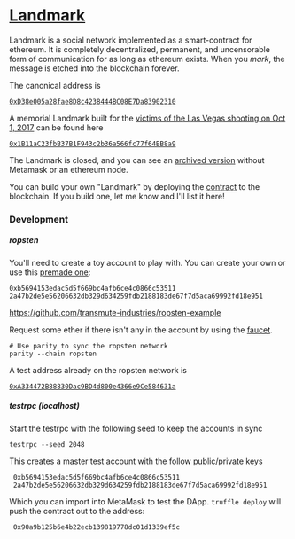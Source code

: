 # [Landmark](https://thoppe.github.io/Landmark/index.html?address=0xD38e005a28fae8D8c4238444BC08E7Da83902310)

Landmark is a social network implemented as a smart-contract for ethereum.
It is completely decentralized, permanent, and uncensorable form of communication for as long as ethereum exists.
When you _mark_, the message is etched into the blockchain forever.

The canonical address is

[`0xD38e005a28fae8D8c4238444BC08E7Da83902310`](https://thoppe.github.io/Landmark/index.html?address=0xD38e005a28fae8D8c4238444BC08E7Da83902310)

A memorial Landmark built for the [victims of the Las Vegas shooting on Oct 1, 2017](https://www.nytimes.com/2017/10/02/us/vegas-victims-names.html) can be found here

[`0x1B11aC23fbB37B1F943c2b36a566fc77f64BB8a9`](https://thoppe.github.io/Landmark/index.html?address=0x1B11aC23fbB37B1F943c2b36a566fc77f64BB8a9)

The Landmark is closed, and you can see an [archived version](https://thoppe.github.io/Landmark/LasVegasMemorialLandmark.html) without Metamask or an ethereum node.

You can build your own "Landmark" by deploying the [contract](contracts/Landmark.sol) to the blockchain. If you build one, let me know and I'll list it here!

### Development

##### *ropsten*

You'll need to create a toy account to play with. You can create your own or use this [premade one](https://ropsten.etherscan.io/address/0xb5694153edac5d5f669bc4afb6ce4c0866c53511):

    0xb5694153edac5d5f669bc4afb6ce4c0866c53511
    2a47b2de5e56206632db329d634259fdb2188183de67f7d5aca69992fd18e951

https://github.com/transmute-industries/ropsten-example

Request some ether if there isn't any in the account by using the [faucet](https://faucet.metamask.io/).

    # Use parity to sync the ropsten network
    parity --chain ropsten

A test address already on the ropsten network is

[`0xA334472B88830Dac9BD4d800e4366e9Ce584631a`](https://ropsten.etherscan.io/address/0xa334472b88830dac9bd4d800e4366e9ce584631a)


##### *testrpc* (localhost)

Start the testrpc with the following seed to keep the accounts in sync

    testrpc --seed 2048

This creates a master test account with the follow public/private keys

     0xb5694153edac5d5f669bc4afb6ce4c0866c53511
     2a47b2de5e56206632db329d634259fdb2188183de67f7d5aca69992fd18e951

Which you can import into MetaMask to test the DApp.
`truffle deploy` will push the contract out to the address:

     0x90a9b125b6e4b22ecb139819778dc01d1339ef5c